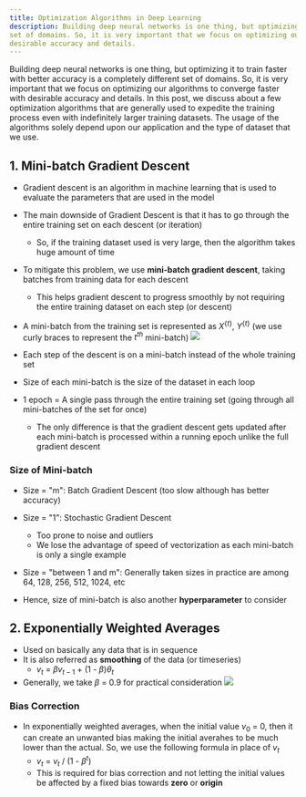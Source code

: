 ```yaml
---
title: Optimization Algorithms in Deep Learning
description: Building deep neural networks is one thing, but optimizing it to train faster with better accuracy is a completely different
set of domains. So, it is very important that we focus on optimizing our algorithms to converge faster with
desirable accuracy and details.
---
```


Building deep neural networks is one thing, but optimizing it to train faster with better accuracy is a completely different
set of domains. So, it is very important that we focus on optimizing our algorithms to converge faster with
desirable accuracy and details. In this post, we discuss about a few optimization algorithms that are generally used
to expedite the training process even with indefinitely larger training datasets. The usage of the algorithms solely depend
upon our application and the type of dataset that we use.


## 1. Mini-batch Gradient Descent

- Gradient descent is an algorithm in machine learning that is used to evaluate the parameters that are used in the model
- The main downside of Gradient Descent is that it has to go through the entire training set on each descent (or iteration)
    - So, if the training dataset used is very large, then the algorithm takes huge amount of time
- To mitigate this problem, we use **mini-batch gradient descent**, taking batches from training data for each descent
    - This helps gradient descent to progress smoothly by not requiring the entire training dataset on each step (or descent)
- A mini-batch from the training set is represented as $X^{\{t\}}$, $Y^{\{t\}}$ (we use curly braces to represent the $t^{th}$ mini-batch)
![](https://i.ibb.co/ZVnG6dD/Screenshot-from-2019-07-15-11-52-11.png)

- Each step of the descent is on a mini-batch instead of the whole training set
- Size of each mini-batch is the size of the dataset in each loop
- 1 epoch = A single pass through the entire training set (going through all mini-batches of the set for once)
    - The only difference is that the gradient descent gets updated after each mini-batch is processed within a running epoch unlike the full gradient descent

### Size of Mini-batch

- Size = "m": Batch Gradient Descent (too slow although has better accuracy)
- Size = "1": Stochastic Gradient Descent
    - Too prone to noise and outliers
    - We lose the advantage of speed of vectorization as each mini-batch is only a single example
- Size = "between 1 and m": Generally taken sizes in practice are among 64, 128, 256, 512, 1024, etc

- Hence, size of mini-batch is also another **hyperparameter** to consider

## 2. Exponentially Weighted Averages

- Used on basically any data that is in sequence
- It is also referred as **smoothing** of the data (or timeseries)
    - $v_{t}$ = $\beta$$v_{t-1}$ + (1 - $\beta$)$\theta_{t}$
- Generally, we take $\beta$ = 0.9 for practical consideration
![](https://i.ibb.co/7VmTvRh/Screenshot-from-2019-07-16-10-15-20.png)

### Bias Correction

- In exponentially weighted averages, when the initial value $v_{0}$ = 0, then it can create an unwanted bias making the initial averahes to be much lower than the actual. So, we use the following formula in place of $v_{t}$
    - $v_{t}$ = $v_{t}$ / (1 - $\beta^{t}$)
    - This is required for bias correction and not letting the initial values be affected by a fixed bias towards **zero** or **origin**